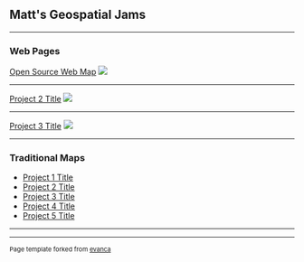 ## Matt's Geospatial Jams

---

### Web Pages 

[Open Source Web Map](/sample_page)
<img src="https://ogeecheedigitaldataservices.s3.amazonaws.com/qgis2web_2022_02_23-15_25_52_075139/index.html#2/22.1/-12.7"/>

---
[Project 2 Title](/pdf/sample_presentation.pdf)
<img src="images/dummy_thumbnail.jpg?raw=true"/>

---
[Project 3 Title](http://example.com/)
<img src="images/dummy_thumbnail.jpg?raw=true"/>

---

### Traditional Maps

- [Project 1 Title](http://example.com/)
- [Project 2 Title](http://example.com/)
- [Project 3 Title](http://example.com/)
- [Project 4 Title](http://example.com/)
- [Project 5 Title](http://example.com/)

---




---
<p style="font-size:11px">Page template forked from <a href="https://github.com/evanca/quick-portfolio">evanca</a></p>
<!-- Remove above link if you don't want to attibute -->
